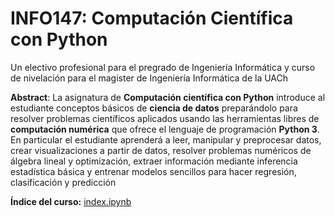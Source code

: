 # INFO147: Computación Científica con Python

Un electivo profesional para el pregrado de Ingeniería Informática y curso de nivelación para el magister de Ingeniería Informática de la UACh 

**Abstract**: La asignatura de **Computación científica con Python** introduce al estudiante conceptos básicos de **ciencia de datos** preparándolo para resolver problemas científicos aplicados usando las herramientas libres de **computación numérica** que ofrece el lenguaje de programación **Python 3**. En particular el estudiante aprenderá a leer, manipular y preprocesar datos, crear visualizaciones a partir de datos, resolver problemas numéricos de álgebra lineal y optimización, extraer información mediante inferencia estadística básica y entrenar modelos sencillos para hacer regresión, clasificación y predicción

**Índice del curso:** [index.ipynb](index.ipynb)

